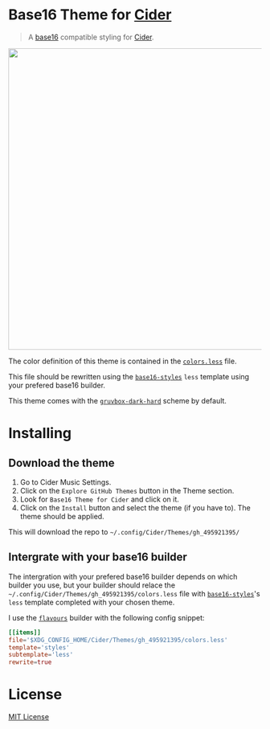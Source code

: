 # Base16 Theme for [Cider](https://cider.sh)

> A [base16](https://github.com/chriskempson/base16) compatible styling for [Cider](https://cider.sh).

<p align="center"><img width=600 src="https://i.imgur.com/N43PzRk.png"></p>

The color definition of this theme is contained in the [`colors.less`](./colors.less) file.

This file should be rewritten using the [`base16-styles`](https://github.com/samme/base16-styles) `less` template using your prefered base16 builder.

This theme comes with the [`gruvbox-dark-hard`](https://github.com/dawikur/base16-gruvbox-scheme) scheme by default.

# Installing

## Download the theme

1. Go to Cider Music Settings.
2. Click on the `Explore GitHub Themes` button in the Theme section.
3. Look for `Base16 Theme for Cider` and click on it.
4. Click on the `Install` button and select the theme (if you have to). The theme should be applied.

This will download the repo to `~/.config/Cider/Themes/gh_495921395/`

## Intergrate with your base16 builder

The intergration with your prefered base16 builder depends on which builder you use, but
your builder should relace the `~/.config/Cider/Themes/gh_495921395/colors.less` file with [`base16-styles`](https://github.com/samme/base16-styles)'s `less` template completed with your chosen theme.

I use the [`flavours`](https://github.com/Misterio77/flavours) builder with the following config snippet:

```toml
[[items]]
file='$XDG_CONFIG_HOME/Cider/Themes/gh_495921395/colors.less'
template='styles'
subtemplate='less'
rewrite=true
```

# License

[MIT License](./LICENSE)

